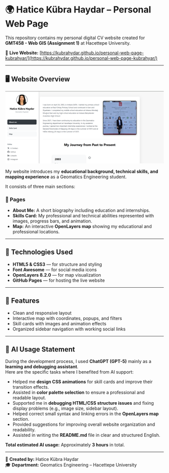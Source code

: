 # 🌍 Hatice Kübra Haydar – Personal Web Page

This repository contains my personal digital CV website created for **GMT458 - Web GIS (Assignment 1)** at Hacettepe University.

🔗 **Live Website:** [https://kubrahydar.github.io/personal-web-page-kubrahyar/](https://kubrahydar.github.io/personal-web-page-kubrahyar/)

---

## 🖥️ Website Overview

![Website Preview](website.png)

My website introduces my **educational background, technical skills, and mapping experience** as a Geomatics Engineering student.

It consists of three main sections:

### 🧩 Pages
- **About Me:** A short biography including education and internships.  
- **Skills Card:** My professional and technical abilities represented with images, progress bars, and animation.  
- **Map:** An interactive **OpenLayers map** showing my educational and professional locations.

---

## 🧠 Technologies Used

- **HTML5 & CSS3** — for structure and styling  
- **Font Awesome** — for social media icons  
- **OpenLayers 8.2.0** — for map visualization  
- **GitHub Pages** — for hosting the live website  

---

## 🧩 Features

- Clean and responsive layout  
- Interactive map with coordinates, popups, and filters  
- Skill cards with images and animation effects  
- Organized sidebar navigation with working social links  

---

## 🤖 AI Usage Statement

During the development process, I used **ChatGPT (GPT-5)** mainly as a **learning and debugging assistant**.  
Here are the specific tasks where I benefited from AI support:

- Helped me **design CSS animations** for skill cards and improve their transition effects.  
- Assisted in **color palette selection** to ensure a professional and readable layout.  
- Supported me in **debugging HTML/CSS structure issues** and fixing display problems (e.g., image size, sidebar layout).  
- Helped correct small syntax and linking errors in the **OpenLayers map** section.  
- Provided suggestions for improving overall website organization and readability.  
- Assisted in writing the **README.md** file in clear and structured English.

**Total estimated AI usage:** Approximately **3 hours** in total.  

---

📍 **Created by:** Hatice Kübra Haydar  
🎓 **Department:** Geomatics Engineering – Hacettepe University  

